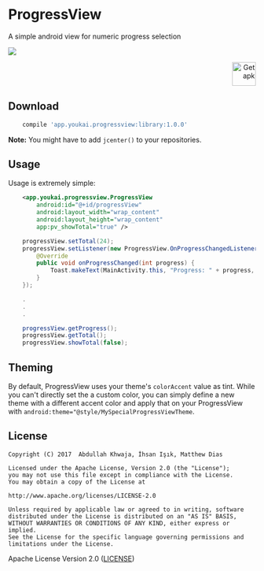 # ProgressView

A simple android view for numeric progress selection

![](https://cloud.githubusercontent.com/assets/2550945/24289817/16a6fdd2-1083-11e7-9c5e-0912339b6808.png)

<p align="right">
<a href='https://github.com/youkai-app/ProgressView/latest'><img height="48" alt='Get apk' src='https://cloud.githubusercontent.com/assets/2550945/21590907/dd74e0f0-d0ff-11e6-971f-d429148fd03d.png'/></a>
</p>

## Download
```gradle
    compile 'app.youkai.progressview:library:1.0.0'
```
**Note:** You might have to add `jcenter()` to your repositories.

## Usage
Usage is extremely simple:
```xml
    <app.youkai.progressview.ProgressView
        android:id="@+id/progressView"
        android:layout_width="wrap_content"
        android:layout_height="wrap_content"
        app:pv_showTotal="true" />
```
```java
    progressView.setTotal(24);
    progressView.setListener(new ProgressView.OnProgressChangedListener() {
        @Override
        public void onProgressChanged(int progress) {
            Toast.makeText(MainActivity.this, "Progress: " + progress, Toast.LENGTH_SHORT).show();
        }
    });

    .
    .
    .

    progressView.getProgress();
    progressView.getTotal();
    progressView.showTotal(false);
```

## Theming
By default, ProgressView uses your theme's `colorAccent` value as tint. While you can't directly set the a custom color, you can simply define a new theme with a different accent color and apply that on your ProgressView with `android:theme="@style/MySpecialProgressViewTheme`.

## License
```
Copyright (C) 2017  Abdullah Khwaja, İhsan Işık, Matthew Dias

Licensed under the Apache License, Version 2.0 (the "License");
you may not use this file except in compliance with the License.
You may obtain a copy of the License at

http://www.apache.org/licenses/LICENSE-2.0

Unless required by applicable law or agreed to in writing, software
distributed under the License is distributed on an "AS IS" BASIS,
WITHOUT WARRANTIES OR CONDITIONS OF ANY KIND, either express or implied.
See the License for the specific language governing permissions and
limitations under the License.
```
Apache License Version 2.0 ([LICENSE](/LICENSE))